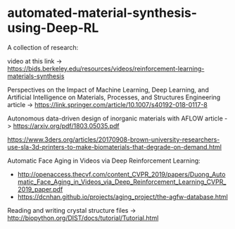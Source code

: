 # automated-material-synthesis-using-Deep-RL

A collection of research:

video at this link -> https://bids.berkeley.edu/resources/videos/reinforcement-learning-materials-synthesis

Perspectives on the Impact of Machine Learning, Deep Learning, and Artificial Intelligence on Materials, Processes, and Structures Engineering article -> https://link.springer.com/article/10.1007/s40192-018-0117-8

Autonomous data-driven design of inorganic materials with AFLOW article -> https://arxiv.org/pdf/1803.05035.pdf

https://www.3ders.org/articles/20170908-brown-university-researchers-use-sla-3d-printers-to-make-biomaterials-that-degrade-on-demand.html

Automatic Face Aging in Videos via Deep Reinforcement Learning:
- http://openaccess.thecvf.com/content_CVPR_2019/papers/Duong_Automatic_Face_Aging_in_Videos_via_Deep_Reinforcement_Learning_CVPR_2019_paper.pdf
- https://dcnhan.github.io/projects/aging_project/the-agfw-database.html

Reading and writing crystal structure files -> http://biopython.org/DIST/docs/tutorial/Tutorial.html
